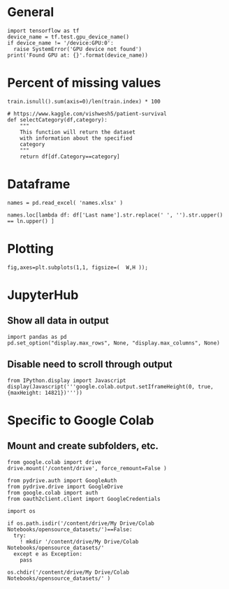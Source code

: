# General #
```
import tensorflow as tf
device_name = tf.test.gpu_device_name()
if device_name != '/device:GPU:0':
  raise SystemError('GPU device not found')
print('Found GPU at: {}'.format(device_name))
```

# Percent of missing values
```
train.isnull().sum(axis=0)/len(train.index) * 100
```

```
# https://www.kaggle.com/vishwesh5/patient-survival
def selectCategory(df,category):
    """
    This function will return the dataset
    with information about the specified
    category
    """
    return df[df.Category==category]
```
    

# Dataframe #

```
names = pd.read_excel( 'names.xlsx' )

names.loc[lambda df: df['Last name'].str.replace(' ', '').str.upper()  == ln.upper() ]                

```

# Plotting #

```
fig,axes=plt.subplots(1,1, figsize=(  W,H ));
```

# JupyterHub #
## Show all data in output ##

```
import pandas as pd
pd.set_option("display.max_rows", None, "display.max_columns", None)

```

## Disable need to scroll through output ##

```
from IPython.display import Javascript
display(Javascript('''google.colab.output.setIframeHeight(0, true, {maxHeight: 14821})'''))

```



# Specific to  Google Colab ##

## Mount and create subfolders, etc. ##

```
from google.colab import drive
drive.mount('/content/drive', force_remount=False )

from pydrive.auth import GoogleAuth
from pydrive.drive import GoogleDrive
from google.colab import auth
from oauth2client.client import GoogleCredentials

```

```
import os

if os.path.isdir('/content/drive/My Drive/Colab Notebooks/opensource_datasets/')==False:
  try:
    ! mkdir '/content/drive/My Drive/Colab Notebooks/opensource_datasets/'
  except e as Exception:
    pass  

os.chdir('/content/drive/My Drive/Colab Notebooks/opensource_datasets/' )

```

## ##
```
```
